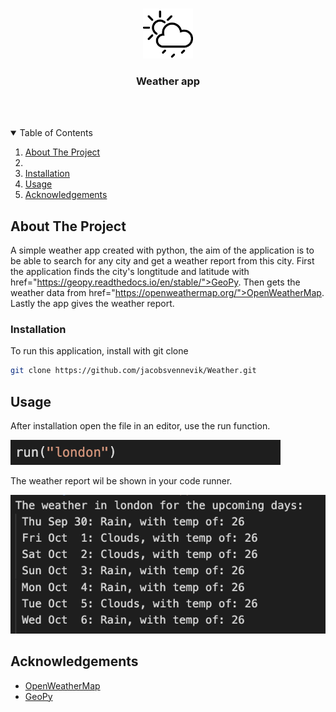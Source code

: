 
<!-- PROJECT LOGO -->
<br />
<p align="center">
  <img src="images/weatherIcon.png" alt="Logo" width="80" height="80">
  <h3 align="center">Weather app</h3>
     <br />
    <br />
</p>



<!-- TABLE OF CONTENTS -->
<details open="open">
  <summary>Table of Contents</summary>
  <ol>
    <li>
      <a href="#about-the-project">About The Project</a>
    </li>
    <li>
    <li><a href="#installation">Installation</a></li>
    </li>
    <li><a href="#usage">Usage</a></li>
    <li><a href="#acknowledgements">Acknowledgements</a></li>
  </ol>
</details>



<!-- ABOUT THE PROJECT -->
## About The Project

A simple weather app created with python, the aim of the application is to be able to search for any city and get a weather report from this city.  First the application finds the city's longtitude and latitude with href="https://geopy.readthedocs.io/en/stable/">GeoPy</a>. Then gets the weather data from href="https://openweathermap.org/">OpenWeatherMap</a>. Lastly the app gives the weather report.



<!-- Installation -->
### Installation

To run this application, install with git clone

   ```sh
   git clone https://github.com/jacobsvennevik/Weather.git
   ```

<!-- USAGE EXAMPLES -->
## Usage


After installation open the file in an editor, use the run function. 


![Usage run screenshot][usagesRun]

The weather report wil be shown in your code runner.

![Usage result screenshot][usagesResult]



<!-- ACKNOWLEDGEMENTS -->
## Acknowledgements
* [OpenWeatherMap](https://openweathermap.org/)
* [GeoPy](https://geopy.readthedocs.io/en/stable/)


<!-- IMAGES -->
[usagesRun]: images/usagesRun.png
[usagesResult]: images/usagesResult.png







